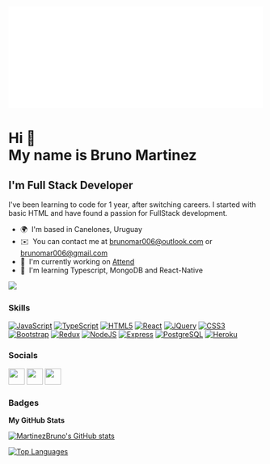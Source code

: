 <img src='https://github.com/MartinezBruno/MartinezBruno/blob/main/svg.svg' alt='hello world'/>


Hi 👋 <br/>
My name is Bruno Martinez
===============================

I'm Full Stack Developer
--------------------

I've been learning to code for 1 year, after switching careers. I started with basic HTML and have found a passion for FullStack development.

* 🌍  I'm based in Canelones, Uruguay
* ✉️  You can contact me at [brunomar006@outlook.com](mailto:brunomar006@outlook.com) or [brunomar006@gmail.com](mailto:brunomar006@gmail.com)
* 🚀  I'm currently working on [Attend](https://weattend.com.ar/)
* 🧠  I'm learning Typescript, MongoDB and React-Native

<a href="https://www.github.com/MartinezBruno" target="_blank" rel="noreferrer"><img
src="https://img.shields.io/github/followers/MartinezBruno?logo=github&style=for-the-badge&color=0891b2&labelColor=1c1917" /></a>


### Skills

<p align="left">
<a href="https://developer.mozilla.org/en-US/docs/Web/JavaScript" target="_blank" rel="noreferrer"><img src="https://raw.githubusercontent.com/danielcranney/readme-generator/main/public/icons/skills/javascript-colored.svg" width="36" height="36" alt="JavaScript" /></a>
<a href="https://www.typescriptlang.org/" target="_blank" rel="noreferrer"><img src="https://raw.githubusercontent.com/danielcranney/readme-generator/main/public/icons/skills/typescript-colored.svg" width="36" height="36" alt="TypeScript" /></a>
<a href="https://developer.mozilla.org/en-US/docs/Glossary/HTML5" target="_blank" rel="noreferrer"><img src="https://raw.githubusercontent.com/danielcranney/readme-generator/main/public/icons/skills/html5-colored.svg" width="36" height="36" alt="HTML5" /></a>
<a href="https://reactjs.org/" target="_blank" rel="noreferrer"><img src="https://raw.githubusercontent.com/danielcranney/readme-generator/main/public/icons/skills/react-colored.svg" width="36" height="36" alt="React" /></a>
<a href="https://jquery.com/" target="_blank" rel="noreferrer"><img src="https://raw.githubusercontent.com/danielcranney/readme-generator/main/public/icons/skills/jquery-colored.svg" width="36" height="36" alt="JQuery" /></a>
<a href="https://www.w3.org/TR/CSS/#css" target="_blank" rel="noreferrer"><img src="https://raw.githubusercontent.com/danielcranney/readme-generator/main/public/icons/skills/css3-colored.svg" width="36" height="36" alt="CSS3" /></a>
<a href="https://getbootstrap.com/" target="_blank" rel="noreferrer"><img src="https://raw.githubusercontent.com/danielcranney/readme-generator/main/public/icons/skills/bootstrap-colored.svg" width="36" height="36" alt="Bootstrap" /></a>
<a href="https://redux.js.org/" target="_blank" rel="noreferrer"><img src="https://raw.githubusercontent.com/danielcranney/readme-generator/main/public/icons/skills/redux-colored.svg" width="36" height="36" alt="Redux" /></a>
<a href="https://nodejs.org/en/" target="_blank" rel="noreferrer"><img src="https://raw.githubusercontent.com/danielcranney/readme-generator/main/public/icons/skills/nodejs-colored.svg" width="36" height="36" alt="NodeJS" /></a>
<a href="https://expressjs.com/" target="_blank" rel="noreferrer"><img src="https://raw.githubusercontent.com/danielcranney/readme-generator/main/public/icons/skills/express-colored.svg" width="36" height="36" alt="Express" /></a>
<a href="https://www.postgresql.org/" target="_blank" rel="noreferrer"><img src="https://raw.githubusercontent.com/danielcranney/readme-generator/main/public/icons/skills/postgresql-colored.svg" width="36" height="36" alt="PostgreSQL" /></a>
<a href="https://www.heroku.com/" target="_blank" rel="noreferrer"><img src="https://raw.githubusercontent.com/danielcranney/readme-generator/main/public/icons/skills/heroku-colored.svg" width="36" height="36" alt="Heroku" /></a>
</p>


### Socials

<p align="left"> <a href="https://www.github.com/MartinezBruno" target="_blank" rel="noreferrer"><img src="https://raw.githubusercontent.com/danielcranney/readme-generator/main/public/icons/socials/github.svg" width="32" height="32" /></a> <a href="https://www.linkedin.com/in/bruno-martinez-76656b1b6/" target="_blank" rel="noreferrer"><img src="https://raw.githubusercontent.com/danielcranney/readme-generator/main/public/icons/socials/linkedin.svg" width="32" height="32" /></a> <a href="https://www.twitter.com/Rumpel0409" target="_blank" rel="noreferrer"><img src="https://raw.githubusercontent.com/danielcranney/readme-generator/main/public/icons/socials/twitter.svg" width="32" height="32" /></a></p>

### Badges

<b>My GitHub Stats</b>

<a href="http://www.github.com/MartinezBruno"><img src="https://github-readme-stats.vercel.app/api?username=MartinezBruno&show_icons=true&hide=&count_private=true&title_color=facc15&text_color=a855f7&icon_color=0891b2&bg_color=000000&hide_border=true&show_icons=true" alt="MartinezBruno's GitHub stats" /></a>

<a href="https://github.com/MartinezBruno" align="left"><img src="https://github-readme-stats.vercel.app/api/top-langs/?username=MartinezBruno&langs_count=10&title_color=facc15&text_color=a855f7&icon_color=0891b2&bg_color=000000&hide_border=true&locale=en&custom_title=Top%20%Languages" alt="Top Languages" /></a>
